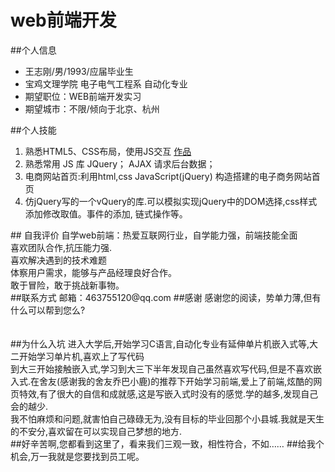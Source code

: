 
# web前端开发
##个人信息
<ul>
		<li>王志刚/男/1993/应届毕业生</li>
		<li>宝鸡文理学院 电子电气工程系 自动化专业</li>
		<li>期望职位：WEB前端开发实习</li>
		<li>期望城市：不限/倾向于北京、杭州</li>
</ul>
##个人技能
<ol>
		<li>熟悉HTML5、CSS布局，使用JS交互  <a href="https://github.com/463755120/463755120.github.io/tree/master/%E5%B0%8F%E9%A1%B9%E7%9B%AE">作品</a></li>
		<li>熟悉常用 JS 库 JQuery； AJAX 请求后台数据；</li>
		<li>电商网站首页:利用html,css JavaScript(jQuery) 构造搭建的电子商务网站首页</li>
		<li>仿jQuery写的一个vQuery的库.可以模拟实现jQuery中的DOM选择,css样式添加修改取值。事件的添加,
链式操作等。</li>
</ol>
## 自我评价	
自学web前端：热爱互联网行业，自学能力强，前端技能全面<br>
喜欢团队合作,抗压能力强.<br>
喜欢解决遇到的技术难题<br>
体察用户需求，能够与产品经理良好合作。<br>
敢于冒险，敢于挑战新事物。<br>
##联系方式
邮箱：463755120@qq.com
##感谢
感谢您的阅读，势单力薄,但有什么可以帮到您么?
<br><br><br>
##为什么入坑
进入大学后,开始学习C语言,自动化专业有延伸单片机嵌入式等,大二开始学习单片机,喜欢上了写代码<br>到大三开始接触嵌入式,学习到大三下半年发现自己虽然喜欢写代码,但是不喜欢嵌入式.在舍友(感谢我的舍友乔巴小鹿)的推荐下开始学习前端,爱上了前端,炫酷的网页特效,有了很大的自信和成就感,这是写嵌入式时没有的感觉.学的越多,发现自己会的越少.<br>
我不怕麻烦和问题,就害怕自己碌碌无为,没有目标的毕业回那个小县城.我就是天生的不安分,喜欢留在可以实现自己梦想的地方.<br>
##好辛苦啊,您都看到这里了，看来我们三观一致，相性符合，不如……
##给我个机会,万一我就是您要找到员工呢。


